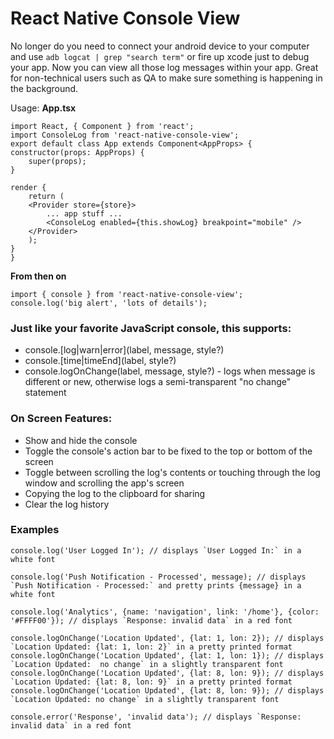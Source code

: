 # React Native Console View

No longer do you need to connect your android device to your computer and use `adb logcat | grep "search term"` or fire up xcode just to debug your app. Now you can view all those log messages within your app. Great for non-technical users such as QA to make sure something is happening in the background.

Usage: 
**App.tsx**

    import React, { Component } from 'react';
    import ConsoleLog from 'react-native-console-view';
    export default class App extends Component<AppProps> {
    constructor(props: AppProps) {
        super(props);
    }

    render {
        return (
        <Provider store={store}>
            ... app stuff ...
            <ConsoleLog enabled={this.showLog} breakpoint="mobile" />
        </Provider>
        );
    }
    }


**From then on**

    import { console } from 'react-native-console-view';
    console.log('big alert', 'lots of details');

### Just like your favorite JavaScript console, this supports:
- console.[log|warn|error](label, message, style?)
- console.[time|timeEnd](label, style?)
- console.logOnChange(label, message, style?) - logs when message is different or new, otherwise logs a semi-transparent "no change" statement

### On Screen Features:
- Show and hide the console
- Toggle the console's action bar to be fixed to the top or bottom of the screen
- Toggle between scrolling the log's contents or touching through the log window and scrolling the app's screen
- Copying the log to the clipboard for sharing
- Clear the log history

### Examples

    console.log('User Logged In'); // displays `User Logged In:` in a white font

    console.log('Push Notification - Processed', message); // displays `Push Notification - Processed:` and pretty prints {message} in a white font

    console.log('Analytics', {name: 'navigation', link: '/home'}, {color: '#FFFF00'}); // displays `Response: invalid data` in a red font

    console.logOnChange('Location Updated', {lat: 1, lon: 2}); // displays `Location Updated: {lat: 1, lon: 2}` in a pretty printed format
    console.logOnChange('Location Updated', {lat: 1, lon: 1}); // displays `Location Updated:  no change` in a slightly transparent font
    console.logOnChange('Location Updated', {lat: 8, lon: 9}); // displays `Location Updated: {lat: 8, lon: 9}` in a pretty printed format
    console.logOnChange('Location Updated', {lat: 8, lon: 9}); // displays `Location Updated: no change` in a slightly transparent font

    console.error('Response', 'invalid data'); // displays `Response: invalid data` in a red font
